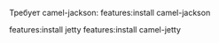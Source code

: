 Требует camel-jackson:
features:install camel-jackson


features:install jetty
features:install camel-jetty